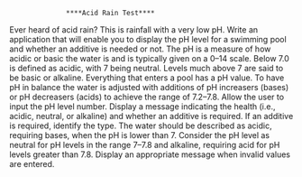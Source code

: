                   ****Acid Rain Test****
Ever heard of acid rain? This is rainfall with a very low pH. Write an
application that will enable you to display the pH level for a swimming
pool and whether an additive is needed or not. The pH is a measure of
how acidic or basic the water is and is typically given on a 0–14 scale.
Below 7.0 is defined as acidic, with 7 being neutral. Levels much above
7 are said to be basic or alkaline. Everything that enters a pool has a
pH value. To have pH in balance the water is adjusted with additions
of pH increasers (bases) or pH decreasers (acids) to achieve the range
of 7.2–7.8. Allow the user to input the pH level number. Display a message
indicating the health (i.e., acidic, neutral, or alkaline) and whether
an additive is required. If an additive is required, identify the type. The
water should be described as acidic, requiring bases, when the pH is
lower than 7. Consider the pH level as neutral for pH levels in the range
7–7.8 and alkaline, requiring acid for pH levels greater than 7.8. Display
an appropriate message when invalid values are entered.